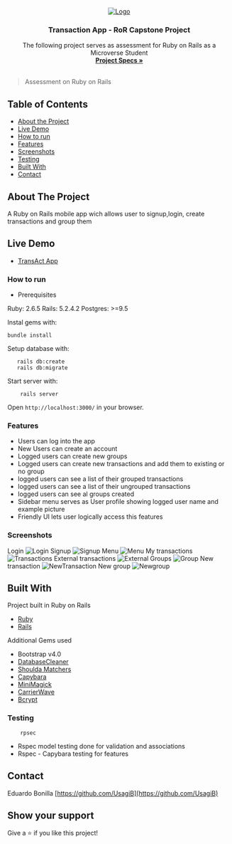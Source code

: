 
<br />
<p align="center">
  <a href="https://github.com/Usagib/ror_capstone">
    <img src="https://blog.nubecolectiva.com/wp-content/uploads/2019/03/1.gif" alt="Logo">
  </a>

  <h3 align="center">Transaction App - RoR Capstone Project </h3>

  <p align="center">
    The following project serves as assessment for Ruby on Rails as a Microverse Student
    <br />
    <a href="https://www.notion.so/Group-our-transactions-ccea2b6642664540a70de9f30bdff4ce"><strong> Project Specs »</strong></a>
    <br />
    <br />
  </p>
</p>

> Assessment on Ruby on Rails

<!-- TABLE OF CONTENTS -->
## Table of Contents

* [About the Project](#about-the-project)
* [Live Demo](#live-demo)
* [How to run](#how-to-run)
* [Features](#features)
* [Screenshots](#screenshots)
* [Testing](#testing)
* [Built With](#built-with)
* [Contact](#contact)

## About The Project

A Ruby on Rails mobile app wich allows user to signup,login, create transactions and group them  

## Live Demo

* [TransAct App](https://trans-act-app.herokuapp.com/)

### How to run


 - Prerequisites

Ruby: 2.6.5
Rails: 5.2.4.2
Postgres: >=9.5


Instal gems with:

```
bundle install
```

Setup database with:

```
   rails db:create
   rails db:migrate
```

Start server with:

```
    rails server
```

Open `http://localhost:3000/` in your browser.

### Features

* Users can log into the app
* New Users can create an account
* Logged users can create new groups
* Logged users can create new transactions and add them to existing or no group
* logged users can see a list of their grouped transactions
* logged users can see a list of their ungrouped transactions
* logged users can see al groups created
* Sidebar menu serves as User profile showing logged user name and example picture
* Friendly UI lets user logically access this features

### Screenshots
Login
 ![Login](img/talogin.png)
Signup
 ![Signup](img/tasignup.png)
Menu
 ![Menu](img/tamenu.png)
My transactions
 ![Transactions](img/tamytransactions.png)
External transactions
 ![External](img/taexternaltransactions.png)
Groups
 ![Group](img/taallgroups.png)
New transaction
 ![NewTransaction](img/tanewtransaction.png)
New group
 ![Newgroup](img/tanewgroup.png)


## Built With
Project built in Ruby on Rails
* [Ruby](https://www.ruby-lang.org/en/)
* [Rails](https://rubyonrails.org/)

Additional Gems used
* Bootstrap v4.0
* [DatabaseCleaner](https://github.com/DatabaseCleaner/database_cleaner)
* [Shoulda Matchers](https://github.com/thoughtbot/shoulda-matchers)
* [Capybara](https://github.com/teamcapybara/capybara)
* [MiniMagick](https://github.com/minimagick/minimagick)
* [CarrierWave](https://github.com/carrierwaveuploader/carrierwave)
* [Bcrypt](https://rubygems.org/gems/bcrypt/versions/3.1.11?locale=es)


### Testing

```
    rpsec
```
* Rspec model testing done for validation and associations
* Rspec - Capybara testing for features


## Contact

Eduardo Bonilla [https://github.com/UsagiB](https://github.com/UsagiB)


## Show your support

Give a ⭐️ if you like this project!

